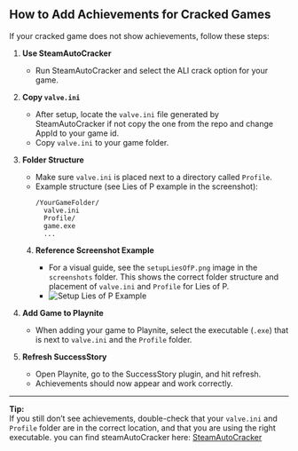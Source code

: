 ## How to Add Achievements for Cracked Games

If your cracked game does not show achievements, follow these steps:

1. **Use SteamAutoCracker**

   - Run SteamAutoCracker and select the ALI crack option for your game.

2. **Copy `valve.ini`**

   - After setup, locate the `valve.ini` file generated by SteamAutoCracker if not copy the one from the repo and change AppId to your game id.
   - Copy `valve.ini` to your game folder.

3. **Folder Structure**

   - Make sure `valve.ini` is placed next to a directory called `Profile`.
   - Example structure (see Lies of P example in the screenshot):
     ```
     /YourGameFolder/
       valve.ini
       Profile/
       game.exe
       ...
     ```

   4. **Reference Screenshot Example**

      - For a visual guide, see the `setupLiesOfP.png` image in the `screenshots` folder. This shows the correct folder structure and placement of `valve.ini` and `Profile` for Lies of P.
      - ![Setup Lies of P Example](screenshots/setupLiesOfP.png)

4. **Add Game to Playnite**

   - When adding your game to Playnite, select the executable (`.exe`) that is next to `valve.ini` and the `Profile` folder.

5. **Refresh SuccessStory**
   - Open Playnite, go to the SuccessStory plugin, and hit refresh.
   - Achievements should now appear and work correctly.

---

**Tip:**  
If you still don’t see achievements, double-check that your `valve.ini` and `Profile` folder are in the correct location, and that you are using the right executable.
you can find steamAutoCracker here: [SteamAutoCracker](https://github.com/BigBoiCJ/SteamAutoCracker/releases/tag/2.2.1-gui)
